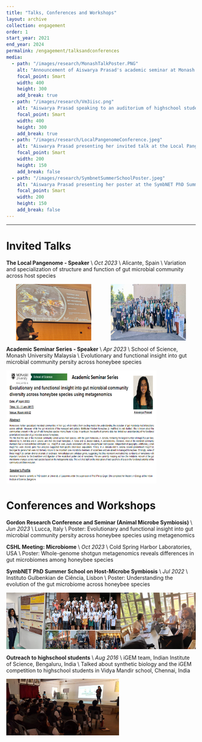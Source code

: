 ```yaml
---
title: "Talks, Conferences and Workshops"
layout: archive
collection: engagement
order: 1
start_year: 2021
end_year: 2024
permalink: /engagement/talksandconferences
media:
  - path: "/images/research/MonashTalkPoster.PNG"
    alt: "Announcement of Aiswarya Prasad's academic seminar at Monash University Malaysia"
    focal_point: Smart
    width: 400
    height: 300
    add_break: true
  - path: "/images/research/Vm3iisc.png"
    alt: "Aiswarya Prasad speaking to an auditorium of highschool students"
    focal_point: Smart
    width: 400
    height: 300
    add_break: true
  - path: "/images/research/LocalPangenomeConference.jpeg"
    alt: "Aiswarya Prasad presenting her invited talk at the Local Pangenome Conference"
    focal_point: Smart
    width: 200
    height: 150
    add_break: false
  - path: "/images/research/SymbnetSummerSchoolPoster.jpeg"
    alt: "Aiswarya Prasad presenting her poster at the SymbNET PhD Summer School on Host-Microbe Symbiosis"
    focal_point: Smart
    width: 200
    height: 150
    add_break: false
---
```



---

Invited Talks
======

**The Local Pangenome - Speaker** \\
_Oct 2023_ \\
Alicante, Spain \\
Variation and specialization of structure and function of gut microbial community across host species


<div style="display: flex; justify-content: space-around;">
  <img src="/images/research/LocalPangenomeConference.jpeg" alt="Aiswarya Prasad presenting her invited talk at the Local Pangenome Conference" width="200" height="150" />
  <img src="/images/research/LocalPangenomeGroupPicture.jpeg" alt="Aiswarya Prasad with other speakers at the Local Pangenome Conference" width="200" height="150" />
</div>


**Academic Seminar Series - Speaker** \\
_Apr 2023_ \\
School of Science, Monash University Malaysia \\
Evolutionary and functional insight into gut microbial community persity across honeybee species

<img src="/images/research/MonashTalkPoster.PNG" alt="Announcement of Aiswarya Prasad's academic seminar at Monash University Malaysia" width="400" height="300" />

Conferences and Workshops
======

**Gordon Research Conference and Seminar (Animal Microbe Symbiosis)** \\
_Jun 2023_ \\
Lucca, Italy \\
Poster: Evolutionary and functional insight into gut microbial community persity across honeybee species using metagenomics

**CSHL Meeting: Microbiome** \\
_Oct 2023_ \\
Cold Spring Harbor Laboratories, USA \\
Poster: Whole-genome shotgun metagenomics reveals differences in gut microbiomes among honeybee species

**SymbNET PhD Summer School on Host-Microbe Symbiosis** \\
_Jul 2022_ \\
Instituto Gulbenkian de Ciência, Lisbon \\
Poster: Understanding the evolution of the gut microbiome across honeybee species

<div style="display: flex; justify-content: space-around;">
  <img src="/images/research/SymbnetSummerSchoolPoster.jpeg" alt="Aiswarya Prasad presenting her poster at the SymbNET PhD Summer School on Host-Microbe Symbiosis" width="200" height="150" />
  <img src="/images/research/SymbnetSummerSchool2022.jpeg" alt="Aiswarya Prasad at the SymbNET PhD Summer School on Host-Microbe Symbiosis" width="200" height="150" />
  <img src="/images/research/SymbnetSummerSchoolProjectGroup.jpeg" alt="Aiswarya Prasad discussing her group project at the SymbNET PhD Summer School on Host-Microbe Symbiosis" width="200" height="150" />
</div>


**Outreach to highschool students** \\
_Aug 2016_ \\
iGEM team, Indian Institute of Science, Bengaluru, India \\
Talked about synthetic biology and the iGEM competition to highschool students in Vidya Mandir school, Chennai, India

<img src="/images/research/Vm3iisc.png" alt="Aiswarya Prasad speaking to an auditorium of highschool students" width="300" height="150" />